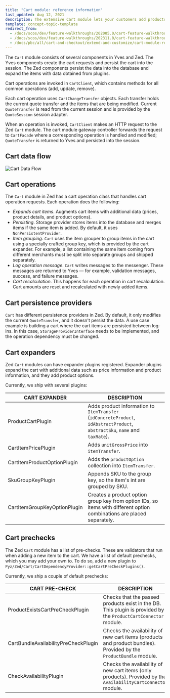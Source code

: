 ```yaml
---
title: "Cart module: reference information"
last_updated: Aug 12, 2021
description: The extensive Cart module lets your customers add products to their cart by simply selecting the desired quantity.
template: concept-topic-template
redirect_from:
  - /docs/scos/dev/feature-walkthroughs/202005.0/cart-feature-walkthrough/cart-module-reference-information.html
  - /docs/scos/dev/feature-walkthroughs/202311.0/cart-feature-walkthrough/cart-module-reference-information.html
  - /docs/pbc/all/cart-and-checkout/extend-and-customize/cart-module-reference-information.html
---
```


The `Cart` module consists of several components in Yves and Zed. The Yves components create the cart requests and persist the cart into the session. The Zed components persist the data into the database and expand the items with data obtained from plugins.

Cart operations are invoked in `CartClient`, which contains methods for all common operations (add, update, remove).

Each cart operation uses `CartChangeTransfer` objects. Each transfer holds the current quote transfer and the items that are being modified. Current `QuoteTransfer` is read from the current session and is provided by the `QuoteSession` session adapter.

When an operation is invoked, `CartClient` makes an HTTP request to the Zed `Cart` module. The cart module gateway controller forwards the request to `CartFacade` where a corresponding operation is handled and modified; `QuoteTransfer` is returned to Yves and persisted into the session.

## Cart data flow

![Cart Data Flow](https://spryker.s3.eu-central-1.amazonaws.com/docs/Features/Shopping+Cart/Cart/Cart+Functionality/cart_data_flow.png)

## Cart operations

The `Cart` module in Zed has a cart operation class that handles cart operation requests. Each operation does the following:

* *Expands cart items*. Augments cart items with additional data (prices, product details, and product options).
* *Persisting*. Storage provider stores items into the database and merges items if the same item is added. By default, it uses `NonPersistentProvider`.
* *Item grouping*. `Cart` uses the item grouper to group items in the cart using a specially crafted group key, which is provided by the cart expander. For example, a list containing the same item coming from different merchants must be split into separate groups and shipped separately.
* *Log operation message*. `Cart` writes messages to the messenger. These messages are returned to Yves — for example, validation messages, success, and failure messages.
* *Cart recalculation*. This happens for each operation in cart recalculation. Cart amounts are reset and recalculated with newly added items.

## Cart persistence providers

`Cart` has different persistence providers in Zed. By default, it only modifies the current `QuoteTransfer`, and it doesn't persist the data. A use case example is building a cart where the cart items are persisted between log-ins. In this case, `StorageProviderInterface` needs to be implemented, and the operation dependency must be changed.

## Cart expanders

Zed `Cart` modules can have expander plugins registered. Expander plugins expand the cart with additional data such as price information and product information, and they add product options.

Currently, we ship with several plugins:

| CART EXPANDER | DESCRIPTION |
| --- | --- |
| ProductCartPlugin | Adds product information to `ItemTransfer` (`idConcreteProduct`, `idAbstractProduct`, `abstractSku`, `name` and `taxRate`). |
| CartItemPricePlugin | Adds `unitGrossPrice` into `itemTransfer`. |
| CartItemProductOptionPlugin | Adds the `productOption` collection into `ItemTransfer`. |
| SkuGroupKeyPlugin | Appends SKU to the group key, so the item's int are grouped by SKU. |
| CartItemGroupKeyOptionPlugin | Creates a product option group key from option IDs, so items with different option combinations are placed separately. |

## Cart prechecks

The Zed `Cart` module has a list of pre-checks. These are validators that run when adding a new item to the cart. We have a list of default prechecks, which you may add your own to. To do so, add a new plugin to `Pyz/Zed/Cart/CartDependencyProvider::getCartPreCheckPlugins()`.

Currently, we ship a couple of default prechecks:

| CART PRE-CHECK | DESCRIPTION |
| --- | --- |
| ProductExistsCartPreCheckPlugin | Checks that the passed products exist in the DB. This plugin is provided by the `ProductCartConnector` module. |
| CartBundleAvailabilityPreCheckPlugin | Checks the availability of new cart items (products and product bundles). Provided by the `ProductBundle` module. |
| CheckAvailabilityPlugin | Checks the availability of new cart items (only products). Provided by the `AvailabilityCartConnector` module. |
